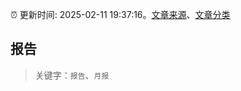 :alarm_clock: 更新时间: 2025-02-11 19:37:16。[文章来源](/README.md)、[文章分类](/TAGS.md)

## 报告


> 关键字：`报告`、`月报`



